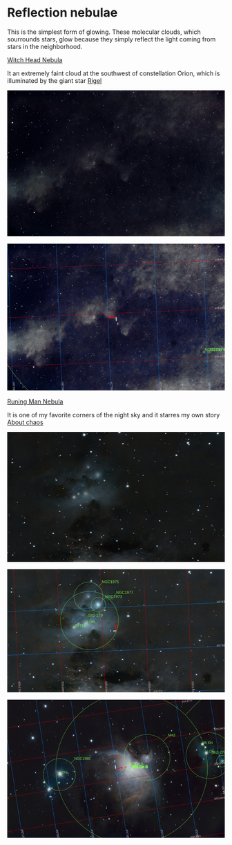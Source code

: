 # Reflection nebulae

This is the simplest form of glowing. These molecular clouds, which sourrounds stars, glow because they simply reflect the light coming from stars in the neighborhood.

[Witch Head Nebula](./Witch_Head_Nebula.md)

It an extremely faint cloud at the southwest of constellation Orion, which is illuminated by the giant star [Rigel](./Rigel_Star.md)

![](./Pics/Witch.jpg)

![](../Imaging/HD/Witch_Head_Nebula_Annotated.jpg)


[Runing Man Nebula](./Running_Man_Nebula.md)

It is one of my favorite corners of the night sky and it starres my own story [About chaos](./About_Chaos.md)

![](./Pics/RunningMan.jpg)

![](../Imaging/HD/Running_Man_Nebula_Annotated.jpg)

![](../Imaging/HD/Orion_Nebula_Annotated.jpg)
